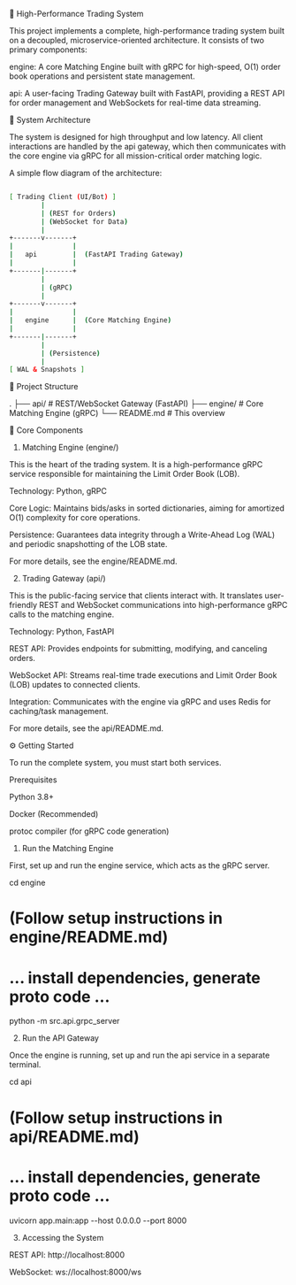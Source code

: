 🚀 High-Performance Trading System

This project implements a complete, high-performance trading system built on a decoupled, microservice-oriented architecture. It consists of two primary components:

engine: A core Matching Engine built with gRPC for high-speed, O(1) order book operations and persistent state management.

api: A user-facing Trading Gateway built with FastAPI, providing a REST API for order management and WebSockets for real-time data streaming.

🧭 System Architecture

The system is designed for high throughput and low latency. All client interactions are handled by the api gateway, which then communicates with the core engine via gRPC for all mission-critical order matching logic.

A simple flow diagram of the architecture:
```bash

[ Trading Client (UI/Bot) ]
        |
        | (REST for Orders)
        | (WebSocket for Data)
        |
+-------v-------+
|               |
|   api         |  (FastAPI Trading Gateway)
|               |
+-------|-------+
        |
        | (gRPC)
        |
+-------v-------+
|               |
|   engine      |  (Core Matching Engine)
|               |
+-------|-------+
        |
        | (Persistence)
        |
[ WAL & Snapshots ]
```

📁 Project Structure

.
├── api/          # REST/WebSocket Gateway (FastAPI)
├── engine/       # Core Matching Engine (gRPC)
└── README.md     # This overview


🧩 Core Components

1. Matching Engine (engine/)

This is the heart of the trading system. It is a high-performance gRPC service responsible for maintaining the Limit Order Book (LOB).

Technology: Python, gRPC

Core Logic: Maintains bids/asks in sorted dictionaries, aiming for amortized O(1) complexity for core operations.

Persistence: Guarantees data integrity through a Write-Ahead Log (WAL) and periodic snapshotting of the LOB state.

For more details, see the engine/README.md.

2. Trading Gateway (api/)

This is the public-facing service that clients interact with. It translates user-friendly REST and WebSocket communications into high-performance gRPC calls to the matching engine.

Technology: Python, FastAPI

REST API: Provides endpoints for submitting, modifying, and canceling orders.

WebSocket API: Streams real-time trade executions and Limit Order Book (LOB) updates to connected clients.

Integration: Communicates with the engine via gRPC and uses Redis for caching/task management.

For more details, see the api/README.md.

⚙️ Getting Started

To run the complete system, you must start both services.

Prerequisites

Python 3.8+

Docker (Recommended)

protoc compiler (for gRPC code generation)

1. Run the Matching Engine

First, set up and run the engine service, which acts as the gRPC server.

cd engine
# (Follow setup instructions in engine/README.md)
# ... install dependencies, generate proto code ...
python -m src.api.grpc_server


2. Run the API Gateway

Once the engine is running, set up and run the api service in a separate terminal.

cd api
# (Follow setup instructions in api/README.md)
# ... install dependencies, generate proto code ...
uvicorn app.main:app --host 0.0.0.0 --port 8000


3. Accessing the System

REST API: http://localhost:8000

WebSocket: ws://localhost:8000/ws
